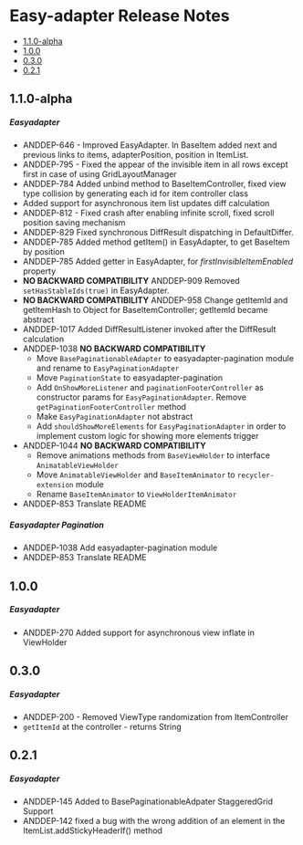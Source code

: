 # Easy-adapter Release Notes

- [1.1.0-alpha](#110-alpha)
- [1.0.0](#100)
- [0.3.0](#030)
- [0.2.1](#021)

## 1.1.0-alpha
##### Easyadapter
* ANDDEP-646 - Improved EasyAdapter. In BaseItem added next and previous links to items, adapterPosition, position in ItemList.
* ANDDEP-795 - Fixed the appear of the invisible item in all rows except first in case of using GridLayoutManager
* ANDDEP-784 Added unbind method to BaseItemController, fixed view type collision by generating each id for item controller class 
* Added support for asynchronous item list updates diff calculation
* ANDDEP-812 - Fixed crash after enabling infinite scroll, fixed scroll position saving mechanism
* ANDDEP-829 Fixed synchronous DiffResult dispatching in DefaultDiffer.
* ANDDEP-785 Added method getItem() in EasyAdapter, to get BaseItem by position
* ANDDEP-785 Added getter in EasyAdapter, for *firstInvisibleItemEnabled* property
* **NO BACKWARD COMPATIBILITY** ANDDEP-909 Removed
  `setHasStableIds(true)` in EasyAdapter.
* **NO BACKWARD COMPATIBILITY** ANDDEP-958 Change getItemId and
  getItemHash to Object for BaseItemController; getItemId became
  abstract
* ANDDEP-1017 Added DiffResultListener invoked after the DiffResult calculation
* ANDDEP-1038 **NO BACKWARD COMPATIBILITY**
  * Move `BasePaginationableAdapter` to easyadapter-pagination module
    and rename to `EasyPaginationAdapter`
  * Move `PaginationState` to easyadapter-pagination
  * Add `OnShowMoreListener` and `paginationFooterController` as
    constructor params for `EasyPaginationAdapter`. Remove
    `getPaginationFooterController` method
  * Make `EasyPaginationAdapter` not abstract
  * Add `shouldShowMoreElements` for `EasyPaginationAdapter` in order to
    implement custom logic for showing more elements trigger
* ANDDEP-1044 **NO BACKWARD COMPATIBILITY**
  * Remove animations methods from `BaseViewHolder` to interface `AnimatableViewHolder`
  * Move `AnimatableViewHolder` and `BaseItemAnimator` to
    `recycler-extension` module
  * Rename `BaseItemAnimator` to `ViewHolderItemAnimator`
* ANDDEP-853 Translate README
##### Easyadapter Pagination
* ANDDEP-1038 Add easyadapter-pagination module
* ANDDEP-853 Translate README
## 1.0.0
##### Easyadapter
* ANDDEP-270 Added support for asynchronous view inflate in ViewHolder
## 0.3.0
##### Easyadapter
* ANDDEP-200 - Removed ViewType randomization from ItemController
* `getItemId` at the controller - returns String
## 0.2.1
##### Easyadapter
* ANDDEP-145 Added to BasePaginationableAdpater StaggeredGrid Support
* ANDDEP-142 fixed a bug with the wrong addition of an element in the ItemList.addStickyHeaderIf() method